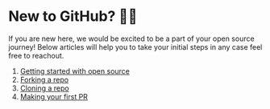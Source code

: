 

# New to GitHub? 🙏🏼
If you are new here, we would be excited to be a part of your open source journey! Below articles will help you to take your initial steps in any case feel free to reachout.

1. [Getting started with open source](https://rohinirg.hashnode.dev/getting-started-with-your-open-source-journey)  
2. [Forking a repo](https://docs.github.com/en/get-started/quickstart/fork-a-repo)
3. [Cloning a repo](https://docs.github.com/en/desktop/contributing-and-collaborating-using-github-desktop/working-with-your-remote-repository-on-github-or-github-enterprise/creating-an-issue-or-pull-request)
4. [Making your first PR](https://opensource.com/article/19/7/create-pull-request-github)

<br>
